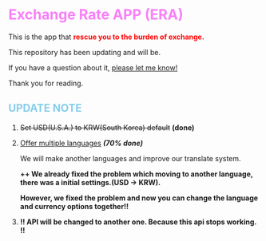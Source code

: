 # <span style="color:rgb(248, 128, 248)">Exchange Rate APP (ERA)</span>

This is the app that **<span style="color: #ff0000;">rescue you to the burden of exchange.</span>**

This repository has been updating and will be.

If you have a question about it, <u>please let me know!</u>

Thank you for reading.

## <span style="color: #87ceeb;">UPDATE NOTE</span>

1. ~~Set USD(U.S.A.) to KRW(South Korea) default~~ **(done)**

2. <u>Offer multiple languages</u> ***(70% done)***

   We will make another languages and improve our translate system.

   **++ We already fixed the problem which moving to another language, there was a initial settings.(USD -> KRW).**

     **However, we fixed the problem and now you can change the language and currency options together!!**

3. **!! API will be changed to another one. Because this api stops working. !!**